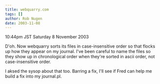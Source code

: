 ```yaml
---
title: webquarry.com
tags: []
author: Rob Nugen
date: 2003-11-08
---
```


<p class=date>10:44pm JST Saturday 8 November 2003</p>

<p>D'oh.  Now webquarry sorts its files in case-insensitive order so
that flocks up how they appear on my journal.  I've been careful to
name the files so they show up in chronological order when they're
sorted in ascii order, not case-insensitive order.</p>

<p>I aksed the sysop about that too.  Barring a fix, I'll see if Fred
can help me build a fix into my journal.pl.</p>
